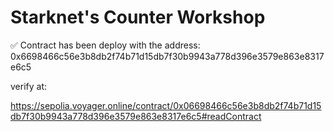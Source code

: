 # Starknet's Counter Workshop

✅ Contract has been deploy with the address: 0x6698466c56e3b8db2f74b71d15db7f30b9943a778d396e3579e863e8317e6c5

verify at:

https://sepolia.voyager.online/contract/0x06698466c56e3b8db2f74b71d15db7f30b9943a778d396e3579e863e8317e6c5#readContract